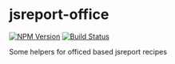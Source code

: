 # jsreport-office
[![NPM Version](http://img.shields.io/npm/v/jsreport-office.svg?style=flat-square)](https://npmjs.com/package/jsreport-office)
[![Build Status](https://travis-ci.org/jsreport/jsreport-office.png?branch=master)](https://travis-ci.org/jsreport/jsreport-office)

Some helpers for officed based jsreport recipes